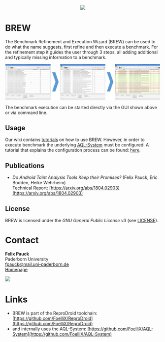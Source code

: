 <p align="center">
	<img src="https://FoelliX.github.io/BREW/logo.png" width="300px"/>
</p>

# BREW
The Benchmark Refinement and Execution Wizard (BREW) can be used to do what the name suggests, first refine and then execute a benchmark.
For the refinement step it guides the user through 3 steps, all adding additional and typically missing information to a benchmark.
<p align="center">
	<a href="screens.png" target="_blank"><img src="screens.png" /></a>
</p>
The benchmark execution can be started directly via the GUI shown above or via command line.

## Usage
Our wiki contains [tutorials](https://github.com/FoelliX/BREW/wiki) on how to use BREW.
However, in order to execute benchmark the underlying [AQL-System](https://github.com/FoelliX/AQL-System) must be configured.
A tutorial that explains the configuration process can be found: [here](https://github.com/FoelliX/AQL-System/wiki).


## Publications
- *Do Android Taint Analysis Tools Keep their Promises?* (Felix Pauck, Eric Bodden, Heike Wehrheim)  
Technical Report: [https://arxiv.org/abs/1804.02903](https://arxiv.org/abs/1804.02903)

## License
BREW is licensed under the *GNU General Public License v3* (see [LICENSE](https://github.com/FoelliX/AQL-System/blob/master/LICENSE)).

# Contact

**Felix Pauck**  
Paderborn University  
fpauck@mail.uni-paderborn.de  
[Homepage](https://cs.uni-paderborn.de/sms/team/group/people/felix-pauck)

<a href="http://www.FoelliX.de" target="_blank"><img src="http://FoelliX.de/style/images/fx.png" width="200px" /></a>

# Links
- BREW is part of the ReproDroid toolchain: [https://github.com/FoelliX/ReproDroid](https://github.com/FoelliX/ReproDroid)
- and internally uses the AQL-System: [https://github.com/FoelliX/AQL-System](https://github.com/FoelliX/AQL-System)